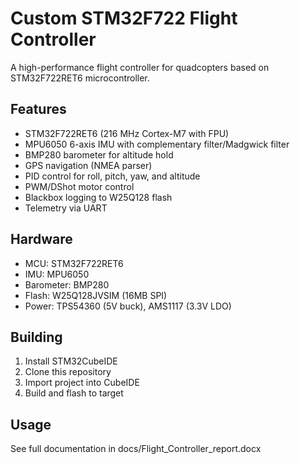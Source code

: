 # Custom STM32F722 Flight Controller

A high-performance flight controller for quadcopters based on STM32F722RET6 microcontroller.

## Features
- STM32F722RET6 (216 MHz Cortex-M7 with FPU)
- MPU6050 6-axis IMU with complementary filter/Madgwick filter
- BMP280 barometer for altitude hold
- GPS navigation (NMEA parser)
- PID control for roll, pitch, yaw, and altitude
- PWM/DShot motor control
- Blackbox logging to W25Q128 flash
- Telemetry via UART

## Hardware
- MCU: STM32F722RET6
- IMU: MPU6050
- Barometer: BMP280
- Flash: W25Q128JVSIM (16MB SPI)
- Power: TPS54360 (5V buck), AMS1117 (3.3V LDO)

## Building
1. Install STM32CubeIDE
2. Clone this repository
3. Import project into CubeIDE
4. Build and flash to target

## Usage
See full documentation in docs/Flight_Controller_report.docx
